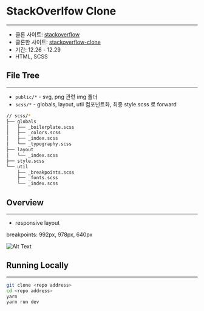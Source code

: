 # StackOverlfow Clone

---

- 클론 사이트: [stackoverflow](https://stackoverflow.com/)
- 클론한 사이트: [stackoverflow-clone](https://stackoverflow-clone-phi.vercel.app/)
- 기간: 12.26 - 12.29
- HTML, SCSS

## File Tree

---

- `public/*` - svg, png 관련 img 폴더
- `scss/*` - globals, layout, util 컴포넌트화, 최종 style.scss 로 forward

```bash
// scss/*
├── globals
│   ├── _boilerplate.scss
│   ├── _colors.scss
│   ├── _index.scss
│   └── _typography.scss
├── layout
│   └── _index.scss
├── style.scss
└── util
    ├── _breakpoints.scss
    ├── _fonts.scss
    └── _index.scss
```

## Overview

---

- responsive layout

breakpoints: 992px, 978px, 640px

![Alt Text](/public/stackoverflow-clone.gif)

## Running Locally

---

```bash
git clone <repo address>
cd <repo address>
yarn
yarn run dev
```
